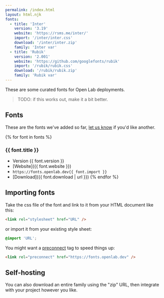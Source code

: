 ```yaml
---
permalink: /index.html
layout: html.njk
fonts:
  - title: 'Inter'
    version: '3.19'
    website: 'https://rsms.me/inter/'
    import: '/inter/inter.css'
    download: '/inter/inter.zip'
    family: 'Inter var'
  - title: 'Rubik'
    version: '2.001'
    website: 'https://github.com/googlefonts/rubik'
    import: '/rubik/rubik.css'
    download: '/rubik/rubik.zip'
    family: 'Rubik var'
---
```


These are some curated fonts for Open Lab deployments.

> TODO: if this works out, make it a bit better.

## Fonts

These are the fonts we've added so far, [let us know](https://github.com/digitalinteraction/fonts.openlab.dev/issues) if you'd like another.

{% for font in fonts %}

### {{ font.title }}

- Version {{ font.version }}
- [Website]({{ font.website }})
- `https://fonts.openlab.dev{{ font.import }}`
- [Download]({{ font.download | url }})
  {% endfor %}

## Importing fonts

Take the css file of the font and link to it from your HTML document like this:

```html
<link rel="stylesheet" href="URL" />
```

or import it from your existing style sheet:

```css
@import 'URL';
```

You might want a [preconnect](https://developer.mozilla.org/en-US/docs/Web/HTML/Attributes/rel/preconnect) tag to speed things up:

```html
<link rel="preconnect" href="https://fonts.openlab.dev" />
```

## Self-hosting

You can also download an entire family using the "zip" URL, then integrate with your project however you like.
